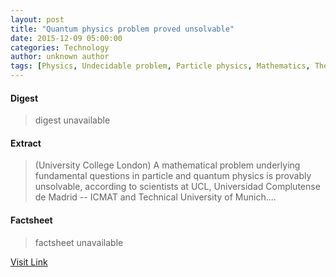 ```yaml
---
layout: post
title: "Quantum physics problem proved unsolvable"
date: 2015-12-09 05:00:00
categories: Technology
author: unknown author
tags: [Physics, Undecidable problem, Particle physics, Mathematics, Theory, Standard Model, Quantum mechanics, Theoretical physics, Philosophy, Cognitive science, Scientific theories, Mechanics, Science, Physical sciences, Academic discipline interactions]
---
```



#### Digest
>digest unavailable

#### Extract
>(University College London) A mathematical problem underlying fundamental questions in particle and quantum physics is provably unsolvable, according to scientists at UCL, Universidad Complutense de Madrid -- ICMAT and Technical University of Munich....

#### Factsheet
>factsheet unavailable

[Visit Link](http://www.eurekalert.org/pub_releases/2015-12/ucl-qpp120815.php)



